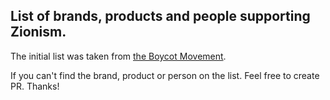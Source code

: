 ## List of brands, products and people supporting Zionism.

The initial list was taken from [the Boycot Movement](https://www.boycotzionism.com/).

If you can't find the brand, product or person on the list. Feel free to create PR. Thanks!